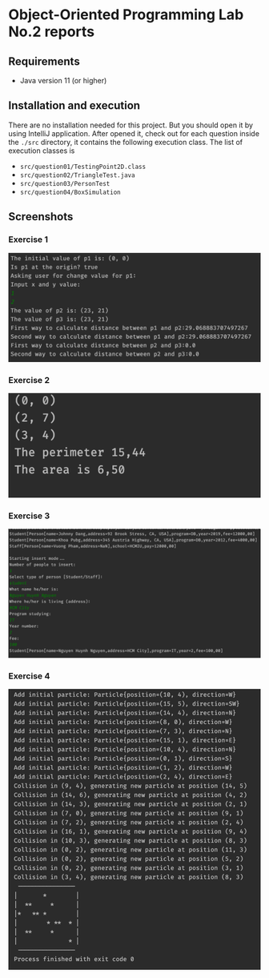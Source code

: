 # Object-Oriented Programming Lab No.2 reports
## Requirements
- Java version 11 (or higher)
## Installation and execution
There are no installation needed for this project. But you should open it by using IntelliJ application.
After opened it, check out for each question inside the `./src` directory, it contains the following execution class.
The list of execution classes is
- `src/question01/TestingPoint2D.class`
- `src/question02/TriangleTest.java`
- `src/question03/PersonTest`
- `src/question04/BoxSimulation`
## Screenshots
### Exercise 1
![Solution1!](./screenshots/01.png)

### Exercise 2
![Solution2](./screenshots/02.png)


### Exercise 3
![Solution3](./screenshots/03.png)

### Exercise 4
![Solution4](./screenshots/04.png)